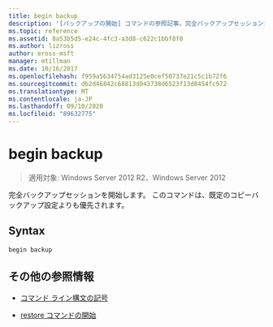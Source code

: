 ```yaml
---
title: begin backup
description: '[バックアップの開始] コマンドの参照記事。完全バックアップセッションが開始されます。'
ms.topic: reference
ms.assetid: 8a53b5d5-e24c-4fc3-a3d8-c622c1bbf8f0
ms.author: lizross
author: eross-msft
manager: mtillman
ms.date: 10/16/2017
ms.openlocfilehash: f959a5634754ad3125e0cef50737e21c5c1b72f6
ms.sourcegitcommit: db2d46842c68813d043738d6523f13d8454fc972
ms.translationtype: MT
ms.contentlocale: ja-JP
ms.lasthandoff: 09/10/2020
ms.locfileid: "89632775"
---
```

# <a name="begin-backup"></a>begin backup

> 適用対象: Windows Server 2012 R2、Windows Server 2012

完全バックアップセッションを開始します。 このコマンドは、既定のコピーバックアップ設定よりも優先されます。

## <a name="syntax"></a>Syntax

```
begin backup
```

## <a name="additional-references"></a>その他の参照情報

- [コマンド ライン構文の記号](command-line-syntax-key.md)

- [restore コマンドの開始](begin-restore.md)
